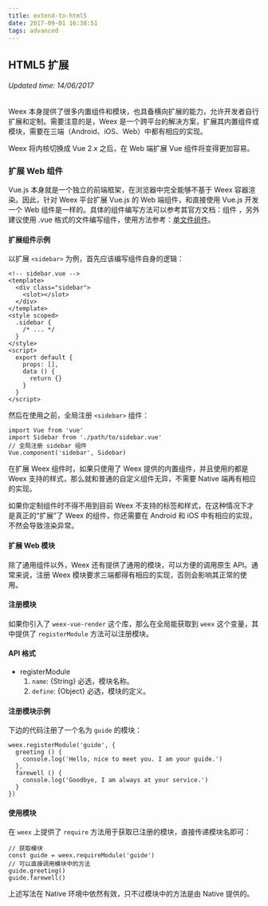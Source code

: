 ```yaml
---
title: extend-to-html5
date: 2017-09-01 16:38:51
tags: advanced
---
```


## HTML5 扩展
###### Updated time: 14/06/2017
Weex 本身提供了很多内置组件和模块，也具备横向扩展的能力，允许开发者自行扩展和定制。需要注意的是，Weex 是一个跨平台的解决方案，扩展其内置组件或模块，需要在三端（Android、iOS、Web）中都有相应的实现。

Weex 将内核切换成 Vue 2.x 之后，在 Web 端扩展 Vue 组件将变得更加容易。

### 扩展 Web 组件
Vue.js 本身就是一个独立的前端框架，在浏览器中完全能够不基于 Weex 容器渲染。因此，针对 Weex 平台扩展 Vue.js 的 Web 端组件，和直接使用 Vue.js 开发一个 Web
组件是一样的。具体的组件编写方法可以参考其官方文档：组件 ，另外建议使用 .vue 格式的文件编写组件，使用方法参考：[单文件组件](https://cn.vuejs.org/v2/guide/single-file-components.html)。

#### 扩展组件示例
以扩展 `<sidebar>` 为例，首先应该编写组件自身的逻辑：

```
<!-- sidebar.vue -->
<template>
  <div class="sidebar">
    <slot></slot>
  </div>
</template>
<style scoped>
  .sidebar {
    /* ... */
  }
</style>
<script>
  export default {
    props: [],
    data () {
      return {}
    }
  }
</script>
```
然后在使用之前，全局注册 `<sidebar>` 组件：

```
import Vue from 'vue'
import Sidebar from './path/to/sidebar.vue'
// 全局注册 sidebar 组件
Vue.component('sidebar', Sidebar)
```
在扩展 Weex 组件时，如果只使用了 Weex 提供的内置组件，并且使用的都是 Weex 支持的样式，那么就和普通的自定义组件无异，不需要 Native 端再有相应的实现。

如果你定制组件时不得不用到目前 Weex 不支持的标签和样式，在这种情况下才是真正的“扩展”了 Weex 的组件，你还需要在 Android 和 iOS 中有相应的实现，不然会导致渲染异常。

#### 扩展 Web 模块
除了通用组件以外，Weex 还有提供了通用的模块，可以方便的调用原生 API。通常来说，注册 Weex 模块要求三端都得有相应的实现，否则会影响其正常的使用。

#### 注册模块
如果你引入了 `weex-vue-render` 这个库，那么在全局能获取到 `weex` 这个变量，其中提供了 `registerModule` 方法可以注册模块。

#### API 格式
* registerModule
  1. `name`: {String} 必选，模块名称。
  2. `define`: {Object} 必选，模块的定义。

#### 注册模块示例
下边的代码注册了一个名为 `guide` 的模块：

```
weex.registerModule('guide', {
  greeting () {
    console.log('Hello, nice to meet you. I am your guide.')
  },
  farewell () {
    console.log('Goodbye, I am always at your service.')
  }
})
```

#### 使用模块
在 `weex` 上提供了 `require` 方法用于获取已注册的模块，直接传递模块名即可：

```
// 获取模块
const guide = weex.requireModule('guide')
// 可以直接调用模块中的方法
guide.greeting()
guide.farewell()
```
上述写法在 Native 环境中依然有效，只不过模块中的方法是由 Native 提供的。